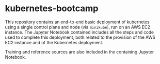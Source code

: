 # kubernetes-bootcamp

This repository contains an end-to-end basic deployment of kubernetes using a single control plane and node (via `minikube`), run on an AWS EC2 instance. The Jupyter Notebook contained includes all the steps and code used to complete this deployment, both related to the provision of the AWS EC2 instance and of the Kubernetes deployment.

Training and reference sources are also included in the containing Jupyter Notebook.
